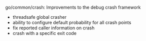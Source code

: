 go/common/crash: Improvements to the debug crash framework

- threadsafe global crasher
- ability to configure default probability for all crash points
- fix reported caller information on crash
- crash with a specific exit code
